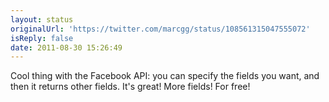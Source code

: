 ```yaml
---
layout: status
originalUrl: 'https://twitter.com/marcgg/status/108561315047555072'
isReply: false
date: 2011-08-30 15:26:49
---
```


Cool thing with the Facebook API: you can specify the fields you want, and then it returns other fields. It's great! More fields! For free!

